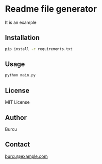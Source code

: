 
# Readme file generator


It is an example


## Installation
 ```bash
pip install -r requirements.txt
```

## Usage
```python
python main.py
```

## License
MIT License


## Author
Burcu

## Contact
burcu@example.com

  